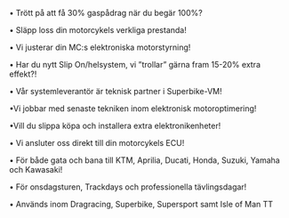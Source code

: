 •	Trött på att få 30% gaspådrag när du begär 100%?

•	Släpp loss din motorcykels verkliga prestanda!

•	Vi justerar din MC:s elektroniska motorstyrning!

•	Har du nytt Slip On/helsystem, vi ”trollar” gärna fram 15-20% extra effekt?!

•	Vår systemleverantör är teknisk partner i Superbike-VM!

•Vi jobbar med senaste tekniken inom elektronisk motoroptimering!

•Vill du slippa köpa och installera extra elektronikenheter!

•	Vi ansluter oss direkt till din motorcykels ECU!

•	För både gata och bana till KTM, Aprilia, Ducati, Honda, Suzuki, Yamaha och Kawasaki!

•	För onsdagsturen, Trackdays och professionella tävlingsdagar!

•	Används inom Dragracing, Superbike, Supersport samt Isle of Man TT

